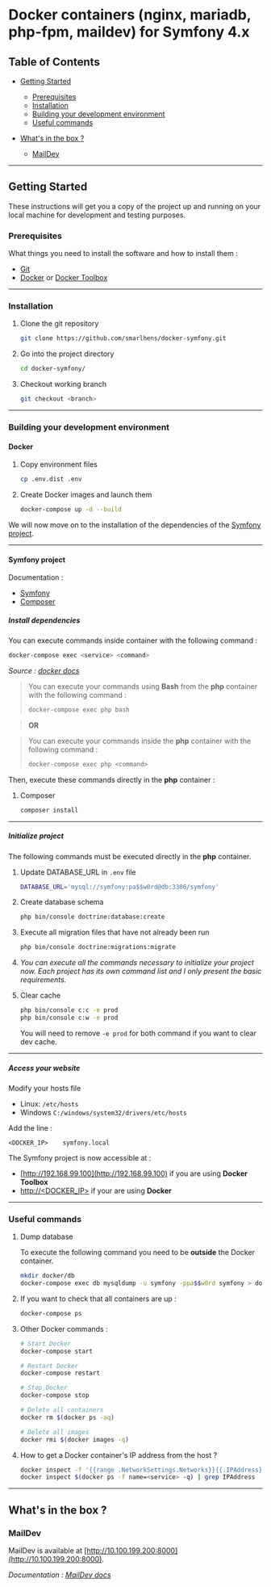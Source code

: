 # Docker containers (nginx, mariadb, php-fpm, maildev) for Symfony 4.x

## Table of Contents 
- [Getting Started](#getting-started)
  - [Prerequisites](#prerequisites)
  - [Installation](#installation)
  - [Building your development environment](#building-your-development-environment)
  - [Useful commands](#useful-commands)

- [What's in the box ?](#whats-in-the-box-)
  - [MailDev](#maildev)
  
---  

## Getting Started

These instructions will get you a copy of the project up and running on your local machine for development and testing purposes.

### Prerequisites

What things you need to install the software and how to install them : 

* [Git](https://git-scm.com/)
* [Docker](https://docs.docker.com/docker-for-windows/install/) or [Docker Toolbox](https://github.com/docker/toolbox/releases)
  
---
  
### Installation

1. Clone the git repository

   ```bash
   git clone https://github.com/smarlhens/docker-symfony.git
   ```

1. Go into the project directory

   ```bash
   cd docker-symfony/
   ```

1. Checkout working branch

   ```bash
   git checkout <branch>
   ```

---

### Building your development environment

#### Docker

1. Copy environment files

   ```bash
   cp .env.dist .env
   ```

1. Create Docker images and launch them

   ```bash
   docker-compose up -d --build
   ```

We will now move on to the installation of the dependencies of the [Symfony project](#symfony-project).

---

#### Symfony project

Documentation : 
* [Symfony](https://symfony.com/doc/current/index.html)
* [Composer](https://getcomposer.org/doc/)

##### Install dependencies

You can execute commands inside container with the following command :

```bash
docker-compose exec <service> <command>
```
_Source : [docker docs](https://docs.docker.com/compose/reference/exec/)_

> You can execute your commands using **Bash** from the **php** container with the following command :
> ```bash
> docker-compose exec php bash
> ```

> **OR**

> You can execute your commands inside the **php** container with the following command :
> ```bash
> docker-compose exec php <command>
> ```

Then, execute these commands directly in the **php** container :

1. Composer

   ```bash
   composer install
   ```

---

##### Initialize project

The following commands must be executed directly in the **php** container.

1. Update DATABASE_URL in `.env` file

   ```bash
   DATABASE_URL='mysql://symfony:pa$$w0rd@db:3306/symfony'
   ```

1. Create database schema

   ```bash
   php bin/console doctrine:database:create
   ```

1. Execute all migration files that have not already been run

   ```bash
   php bin/console doctrine:migrations:migrate
   ```

1. *You can execute all the commands necessary to initialize your project now. Each project has its own command list and I only present the basic requirements.*

1. Clear cache

   ```bash
   php bin/console c:c -e prod
   php bin/console c:w -e prod
   ```

   You will need to remove ```-e prod``` for both command if you want to clear dev cache.

---

##### Access your website

Modify your hosts file 
* Linux: `/etc/hosts`
* Windows `C:/windows/system32/drivers/etc/hosts`

Add the line : 
```
<DOCKER_IP>    symfony.local
```

The Symfony project is now accessible at :
- [http://192.168.99.100](http://192.168.99.100) if you are using **Docker Toolbox**
- [http://<DOCKER_IP>]() if your are using **Docker**

---

### Useful commands

1. Dump database

   To execute the following command you need to be **outside** the Docker container.

   ```bash
   mkdir docker/db
   docker-compose exec db mysqldump -u symfony -ppa$$w0rd symfony > docker/db/symfony_dump.sql
   ```

1. If you want to check that all containers are up :

   ```bash
   docker-compose ps
   ```

1. Other Docker commands :

   ```bash
   # Start Docker
   docker-compose start
   
   # Restart Docker
   docker-compose restart
   
   # Stop Docker
   docker-compose stop
   
   # Delete all containers
   docker rm $(docker ps -aq)

   # Delete all images
   docker rmi $(docker images -q)
   ```
1. How to get a Docker container's IP address from the host ?

   ```bash
   docker inspect -f '{{range .NetworkSettings.Networks}}{{.IPAddress}}{{end}}' <service>
   docker inspect $(docker ps -f name=<service> -q) | grep IPAddress
   ```

---

## What's in the box ?

### MailDev

MailDev is available at [http://10.100.199.200:8000](http://10.100.199.200:8000).

_Documentation : [MailDev docs](https://danfarrelly.nyc/MailDev/)_
